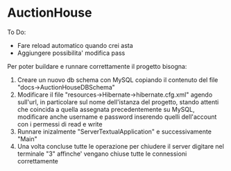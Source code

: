 # AuctionHouse
To Do:
- Fare reload automatico quando crei asta
- Aggiungere possibilita' modifica pass


Per poter buildare e runnare correttamente il progetto bisogna:
1. Creare un nuovo db schema con MySQL copiando il contenuto del file "docs->AuctionHouseDBSchema"
2. Modificare il file "resources->Hibernate->hibernate.cfg.xml" agendo sull'url, in particolare sul nome dell'istanza del progetto, stando attenti che coincida a quella assegnata precedentemente su MySQL, modificare anche username e password inserendo quelli dell'account con i permessi di read e write
3. Runnare inizalmente "ServerTextualApplication" e successivamente "Main"
4. Una volta concluse tutte le operazione per chiudere il server digitare nel terminale "3" affinche' vengano chiuse tutte le connessioni correttamente